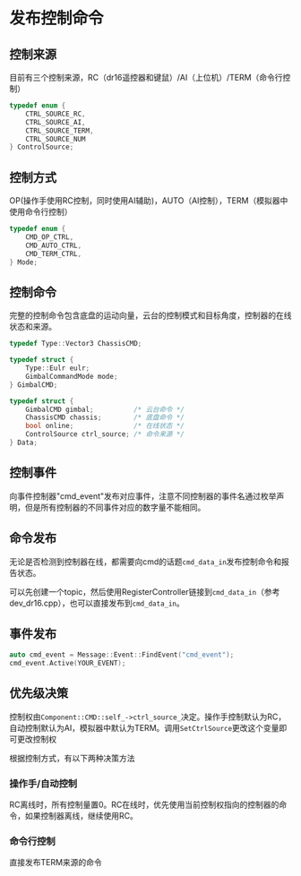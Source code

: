 # 发布控制命令

## 控制来源

目前有三个控制来源，RC（dr16遥控器和键鼠）/AI（上位机）/TERM（命令行控制）

```cpp
typedef enum {
    CTRL_SOURCE_RC,
    CTRL_SOURCE_AI,
    CTRL_SOURCE_TERM,
    CTRL_SOURCE_NUM
} ControlSource;
```

## 控制方式

OP(操作手使用RC控制，同时使用AI辅助)，AUTO（AI控制），TERM（模拟器中使用命令行控制）

```cpp
typedef enum {
    CMD_OP_CTRL,
    CMD_AUTO_CTRL,
    CMD_TERM_CTRL,
} Mode;
```

## 控制命令

完整的控制命令包含底盘的运动向量，云台的控制模式和目标角度，控制器的在线状态和来源。

```cpp
typedef Type::Vector3 ChassisCMD;

typedef struct {
    Type::Eulr eulr;
    GimbalCommandMode mode;
} GimbalCMD;

typedef struct {
    GimbalCMD gimbal;          /* 云台命令 */
    ChassisCMD chassis;        /* 底盘命令 */
    bool online;               /* 在线状态 */
    ControlSource ctrl_source; /* 命令来源 */
} Data;
```

## 控制事件

向事件控制器"cmd_event"发布对应事件，注意不同控制器的事件名通过枚举声明，但是所有控制器的不同事件对应的数字量不能相同。

## 命令发布

无论是否检测到控制器在线，都需要向cmd的话题`cmd_data_in`发布控制命令和报告状态。

可以先创建一个topic，然后使用RegisterController链接到`cmd_data_in`（参考dev_dr16.cpp），也可以直接发布到`cmd_data_in`。

## 事件发布

```cpp
auto cmd_event = Message::Event::FindEvent("cmd_event");
cmd_event.Active(YOUR_EVENT);
```

## 优先级决策

控制权由`Component::CMD::self_->ctrl_source_`决定。操作手控制默认为RC，自动控制默认为AI，模拟器中默认为TERM。调用`SetCtrlSource`更改这个变量即可更改控制权

根据控制方式，有以下两种决策方法

### 操作手/自动控制

RC离线时，所有控制量置0。RC在线时，优先使用当前控制权指向的控制器的命令，如果控制器离线，继续使用RC。

### 命令行控制

直接发布TERM来源的命令
